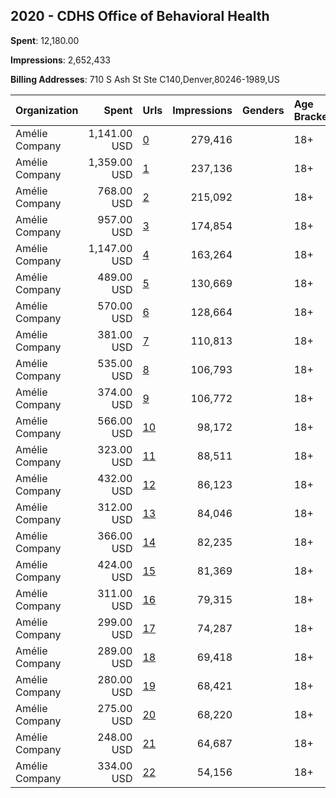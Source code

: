 ## 2020 - CDHS Office of Behavioral Health 
**Spent**: 12,180.00

**Impressions**: 2,652,433

**Billing Addresses**: 710 S Ash St Ste C140,Denver,80246-1989,US

|Organization|Spent|Urls|Impressions|Genders|Age Brackets|Country Codes|
|:---|---:|:---|---:|:---|:---|:---|
|Amélie Company|1,141.00 USD|[0](https://www.snap.com/political-ads/asset/7599940ec08acb8005beca1e4d6c3f3a59161ad5399730245947f897b9526a42?mediaType=mp4)|279,416||18+|united states|
|Amélie Company|1,359.00 USD|[1](https://www.snap.com/political-ads/asset/e11fda7c9b12e673c4d6b14ca567d964f8272afee01f3f805ce195589c9d5144?mediaType=mp4)|237,136||18+|united states|
|Amélie Company|768.00 USD|[2](https://www.snap.com/political-ads/asset/c0ed4e15b23df298204e9f7663e23b022be220953d3a017ba9cbc0abb55e0c3e?mediaType=mp4)|215,092||18+|united states|
|Amélie Company|957.00 USD|[3](https://www.snap.com/political-ads/asset/b5a8572634100b653a88208ceb081e6458c5f6ba16b1822f75ee57b1f2934f58?mediaType=mp4)|174,854||18+|united states|
|Amélie Company|1,147.00 USD|[4](https://www.snap.com/political-ads/asset/0be79dc3d7b71b26d7804d89fcfb420d4700e3ba9e0d0525061970eb322c01a9?mediaType=mp4)|163,264||18+|united states|
|Amélie Company|489.00 USD|[5](https://www.snap.com/political-ads/asset/29d1c6285a81d6f6596e3a9deb3e3e45d88bab4085c67c30b34ef58744f609fa?mediaType=mp4)|130,669||18+|united states|
|Amélie Company|570.00 USD|[6](https://www.snap.com/political-ads/asset/32b93f61e9bb69b4f070cd742b48d297b1f7199058595449678766a116e305a6?mediaType=mp4)|128,664||18+|united states|
|Amélie Company|381.00 USD|[7](https://www.snap.com/political-ads/asset/df37db33236f7e5bbd574aa43656d9252aba4107c0c0151e96b18d6fe8585d08?mediaType=mp4)|110,813||18+|united states|
|Amélie Company|535.00 USD|[8](https://www.snap.com/political-ads/asset/62b40184e8734510a55bd7e894831e4968acd7a139ed311f8e57284d2be1cd79?mediaType=mp4)|106,793||18+|united states|
|Amélie Company|374.00 USD|[9](https://www.snap.com/political-ads/asset/d56d66fb9cadc7eb0a98949e0ea90d680a2a91e473c6bce34e3558d611757214?mediaType=mp4)|106,772||18+|united states|
|Amélie Company|566.00 USD|[10](https://www.snap.com/political-ads/asset/ee6d1342b1fc611befb1574d7d3a50402fe9f8122f3c7d13cc2c28fdec0bf440?mediaType=mp4)|98,172||18+|united states|
|Amélie Company|323.00 USD|[11](https://www.snap.com/political-ads/asset/43f5ab46e24cde5cef5aafc24ca9d4f9d272eaea2d1b1d2cbfb2b85e6d3d4504?mediaType=mp4)|88,511||18+|united states|
|Amélie Company|432.00 USD|[12](https://www.snap.com/political-ads/asset/5dea4612d5c2743b29203be2befb84c45a88206d67ca6774f80b6b41c5f77725?mediaType=mp4)|86,123||18+|united states|
|Amélie Company|312.00 USD|[13](https://www.snap.com/political-ads/asset/a4d393c65402b264abf0a3b26b5ed5f3d807688415477df9c0c42cfd0418fc4c?mediaType=mp4)|84,046||18+|united states|
|Amélie Company|366.00 USD|[14](https://www.snap.com/political-ads/asset/d4ac9330c8cd0e3ce2a2c041d021afe219edaf0d9b014a9516af06e1db815965?mediaType=mp4)|82,235||18+|united states|
|Amélie Company|424.00 USD|[15](https://www.snap.com/political-ads/asset/0625b70401e8a934de71904188d5c1df71f4f0daf9a26c5c8f360355e6e47c0b?mediaType=mp4)|81,369||18+|united states|
|Amélie Company|311.00 USD|[16](https://www.snap.com/political-ads/asset/dfb9cbbed04e723bced477f1e7cbbad751f9f96c07bfddb609d4e2d26714a0c9?mediaType=mp4)|79,315||18+|united states|
|Amélie Company|299.00 USD|[17](https://www.snap.com/political-ads/asset/0d0f2bf3fc08de47ab38e9fd822045a46963def2d94f00377a68682ea43d1f2f?mediaType=mp4)|74,287||18+|united states|
|Amélie Company|289.00 USD|[18](https://www.snap.com/political-ads/asset/0dfb669fce9fa5c78598e0f58413f6114c55f3927fe071385de5cf6cc1cf4f75?mediaType=mp4)|69,418||18+|united states|
|Amélie Company|280.00 USD|[19](https://www.snap.com/political-ads/asset/693be35b086b0bc856c7f4c830e1f5d8854afdee9af91c9184473d544e4231e1?mediaType=mp4)|68,421||18+|united states|
|Amélie Company|275.00 USD|[20](https://www.snap.com/political-ads/asset/e6cf9a8bed2894fd5eda6769d44cb5258d6335ff302d2c3cbed7eb4b4f0fbeb2?mediaType=mp4)|68,220||18+|united states|
|Amélie Company|248.00 USD|[21](https://www.snap.com/political-ads/asset/b8bd19c0a3a0c9069f14f529fd8fc4219183806cd35d8f8b41aa8a249af5900f?mediaType=mp4)|64,687||18+|united states|
|Amélie Company|334.00 USD|[22](https://www.snap.com/political-ads/asset/9c75b3b8250c951f259f4cba8737aa97ecf8e00596973230075f367f92385218?mediaType=mp4)|54,156||18+|united states|
